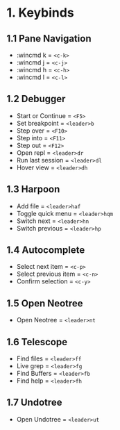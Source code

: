 # 1. Keybinds

## 1.1 Pane Navigation
- :wincmd k<CR> = `<c-k>`
- :wincmd j<CR> = `<c-j>`
- :wincmd h<CR> = `<c-h>`
- :wincmd l<CR> = `<c-l>`

## 1.2 Debugger
- Start or Continue = `<F5>`
- Set breakpoint = `<leader>b`
- Step over = `<F10>`
- Step into = `<F11>`
- Step out = `<F12>`
- Open repl = `<leader>dr`
- Run last session = `<leader>dl`
- Hover view = `<leader>dh`

## 1.3 Harpoon
- Add file = `<leader>haf`
- Toggle quick menu = `<leader>hqm`
- Switch next = `<leader>hn`
- Switch previous = `<leader>hp`

## 1.4 Autocomplete
- Select next item = `<c-p>`
- Select previous item = `<c-n>`
- Confirm selection = `<c-y>`

## 1.5 Open Neotree
- Open Neotree = `<leader>nt`

## 1.6 Telescope
- Find files = `<leader>ff`
- Live grep = `<leader>fg`
- Find Buffers = `<leader>fb`
- Find help = `<leader>fh`

## 1.7 Undotree
- Open Undotree = `<leader>ut`
